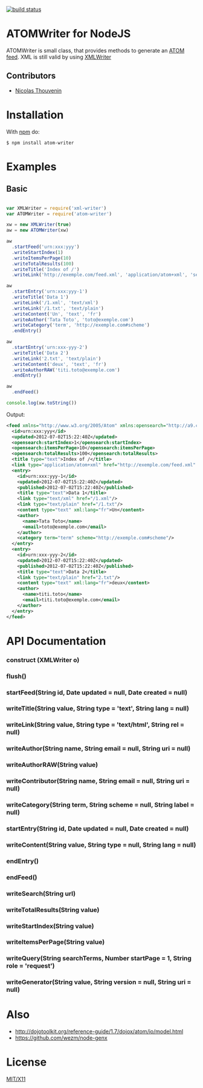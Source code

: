 [![build status](https://secure.travis-ci.org/lindory-project/node-atom-writer.png)](http://travis-ci.org/lindory-project/node-atom-writer)
# ATOMWriter for NodeJS


ATOMWriter is small class, that provides methods to generate an [ATOM feed](http://www.atomenabled.org/).
XML is still valid by using [XMLWriter](https://github.com/lindory-project/node-xml-writer)


## Contributors

  * [Nicolas Thouvenin](https://github.com/touv) 

# Installation

With [npm](http://npmjs.org) do:

    $ npm install atom-writer


# Examples

## Basic
```javascript

var XMLWriter = require('xml-writer')
var ATOMWriter = require('atom-writer')

xw = new XMLWriter(true)
aw = new ATOMWriter(xw)

aw
  .startFeed('urn:xxx:yyy')
  .writeStartIndex(1)
  .writeItemsPerPage(10)
  .writeTotalResults(100)
  .writeTitle('Index of /')
  .writeLink('http://exemple.com/feed.xml', 'application/atom+xml', 'self')

aw
  .startEntry('urn:xxx:yyy-1')
  .writeTitle('Data 1')
  .writeLink('/1.xml', 'text/xml')
  .writeLink('/1.txt', 'text/plain')
  .writeContent('Un', 'text', 'fr')
  .writeAuthor('Tata Toto', 'toto@exemple.com')
  .writeCategory('term', 'http://exemple.com#scheme')
  .endEntry()

aw
  .startEntry('urn:xxx-yyy-2')
  .writeTitle('Data 2')
  .writeLink('2.txt', 'text/plain')
  .writeContent('deux', 'text', 'fr')
  .writeAuthorRAW('titi.toto@exemple.com')
  .endEntry()

aw
  .endFeed()

console.log(xw.toString())

```
Output:

```xml
<feed xmlns="http://www.w3.org/2005/Atom" xmlns:opensearch="http://a9.com/-/spec/opensearch/1.1/">
  <id>urn:xxx:yyy</id>
  <updated>2012-07-02T15:22:40Z</updated>
  <opensearch:startIndex>1</opensearch:startIndex>
  <opensearch:itemsPerPage>10</opensearch:itemsPerPage>
  <opensearch:totalResults>100</opensearch:totalResults>
  <title type="text">Index of /</title>
  <link type="application/atom+xml" href="http://exemple.com/feed.xml" rel="self"/>
  <entry>
    <id>urn:xxx:yyy-1</id>
    <updated>2012-07-02T15:22:40Z</updated>
    <published>2012-07-02T15:22:40Z</published>
    <title type="text">Data 1</title>
    <link type="text/xml" href="/1.xml"/>
    <link type="text/plain" href="/1.txt"/>
    <content type="text" xml:lang="fr">Un</content>
    <author>
      <name>Tata Toto</name>
      <email>toto@exemple.com</email>
    </author>
    <category term="term" scheme="http://exemple.com#scheme"/>
  </entry>
  <entry>
    <id>urn:xxx-yyy-2</id>
    <updated>2012-07-02T15:22:40Z</updated>
    <published>2012-07-02T15:22:40Z</published>
    <title type="text">Data 2</title>
    <link type="text/plain" href="2.txt"/>
    <content type="text" xml:lang="fr">deux</content>
    <author>
      <name>titi.toto</name>
      <email>titi.toto@exemple.com</email>
    </author>
  </entry>
</feed>
```
	
# API Documentation

### construct (XMLWriter o)
### flush()
### startFeed(String id, Date updated = null, Date created = null) 
### writeTitle(String value, String type = 'text', String lang = null)
### writeLink(String value, String type = 'text/html', String rel = null)
### writeAuthor(String name, String email = null, String uri = null)
### writeAuthorRAW(String value)
### writeContributor(String name, String email = null, String uri = null)
### writeCategory(String term, String scheme = null, String label = null)
### startEntry(String id, Date updated = null, Date created = null)
### writeContent(String value, String type = null, String lang = null)
### endEntry()
### endFeed()
### writeSearch(String url)
### writeTotalResults(String value)
### writeStartIndex(String value)
### writeItemsPerPage(String value)
### writeQuery(String searchTerms, Number startPage = 1, String role = 'request')
### writeGenerator(String value, String version = null, String uri = null)


# Also

* http://dojotoolkit.org/reference-guide/1.7/dojox/atom/io/model.html
* https://github.com/wezm/node-genx

# License

[MIT/X11](./LICENSE)
